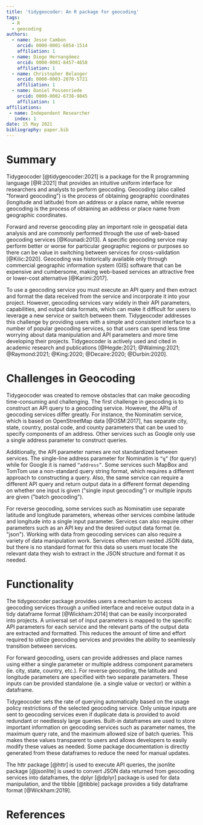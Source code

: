 ```yaml
---
title: 'tidygeocoder: An R package for geocoding'
tags:
  - R
  - geocoding
authors:
  - name: Jesse Cambon
    orcid: 0000-0001-6854-1514
    affiliation: 1
  - name: Diego Hernangómez
    orcid: 0000-0001-8457-4658
    affiliation: 1
  - name: Christopher Belanger
    orcid: 0000-0003-2070-5721
    affiliation: 1
  - name: Daniel Possenriede
    orcid: 0000-0002-6738-9845
    affiliation: 1
affiliations:
 - name: Independent Researcher
   index: 1
date: 15 May 2021
bibliography: paper.bib
---
```


# Summary

Tidygeocoder [@tidygeocoder:2021] is a package for the R programming language [@R:2021] that provides an intuitive uniform interface for researchers and analysts to perform geocoding. Geocoding (also called "forward geocoding") is the process of obtaining geographic coordinates (longitude and latitude) from an address or a place name, while reverse geocoding is the process of obtaining an address or place name from geographic coordinates. 

Forward and reverse geocoding play an important role in geospatial data analysis and are commonly performed through the use of web-based geocoding services [@Kounadi:2013]. A specific geocoding service may perform better or worse for particular geographic regions or purposes so there can be value in switching between services for cross-validation [@Kilic:2020]. Geocoding was historically available only through commercial geographic information system (GIS) software that can be expensive and cumbersome, making web-based services an attractive free or lower-cost alternative [@Karimi:2017].

To use a geocoding service you must execute an API query and then extract and format the data received from the service and incorporate it into your project. However, geocoding services vary widely in their API parameters, capabilities, and output data formats, which can make it difficult for users to leverage a new service or switch between them. Tidygeocoder addresses this challenge by providing users with a simple and consistent interface to a number of popular geocoding services, so that users can spend less time worrying about data manipulation and API parameters and more time developing their projects. Tidygeocoder is actively used and cited in academic research and publications [@Hegde:2021; @Walming:2021; @Raymond:2021; @King:2020; @Decaire:2020; @Durbin:2020].

# Challenges in Geocoding

Tidygeocoder was created to remove obstacles that can make geocoding time-consuming and challenging. The first challenge in geocoding is to construct an API query to a geocoding service. However, the APIs of geocoding services differ greatly. For instance, the Nominatim service, which is based on OpenStreetMap data [@OSM:2017], has separate city, state, country, postal code, and county parameters that can be used to specify components of an address. Other services such as Google only use a single address parameter to construct queries. 

Additionally, the API parameter names are not standardized between services. The single-line address parameter for Nominatim is `“q”` (for query) while for Google it is named `“address”`. Some services such MapBox and TomTom use a non-standard query string format, which requires a different approach to constructing a query. Also, the same service can require a different API query and return output data in a different format depending on whether one input is given ("single input geocoding") or multiple inputs are given ("batch geocoding"). 

For reverse geocoding, some services such as Nominatim use separate latitude and longitude parameters, whereas other services combine latitude and longitude into a single input parameter. Services can also require other parameters such as an API key and the desired output data format (ie. "json"). Working with data from geocoding services can also require a variety of data manipulation work. Services often return nested JSON data, but there is no standard format for this data so users must locate the relevant data they wish to extract in the JSON structure and format it as needed.

# Functionality

The tidygeocoder package provides users a mechanism to access geocoding services through a unified interface and receive output data in a tidy dataframe format [@Wickham:2014] that can be easily incorporated into projects. A universal set of input parameters is mapped to the specific API parameters for each service and the relevant parts of the output data are extracted and formatted. This reduces the amount of time and effort required to utilize geocoding services and provides the ability to seamlessly transition between services. 

For forward geocoding, users can provide addresses and place names using either a single parameter or multiple address component parameters (ie. city, state, country, etc.). For reverse geocoding, the latitude and longitude parameters are specified with two separate parameters. These inputs can be provided standalone (ie. a single value or vector) or within a dataframe.

Tidygeocoder sets the rate of querying automatically based on the usage policy restrictions of the selected geocoding service. Only unique inputs are sent to geocoding services even if duplicate data is provided to avoid redundant or needlessly large queries. Built-in dataframes are used to store important information on geocoding services such as parameter names, the maximum query rate, and the maximum allowed size of batch queries. This makes these values transparent to users and allows developers to easily modify these values as needed. Some package documentation is directly generated from these dataframes to reduce the need for manual updates.

The httr package [@httr] is used to execute API queries, the jsonlite package [@jsonlite] is used to convert JSON data returned from geocoding services into dataframes, the dplyr [@dplyr] package is used for data manipulation, and the tibble [@tibble] package provides a tidy dataframe format [@Wickham:2019].

# References
